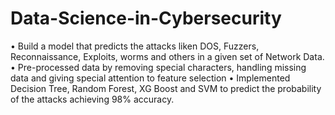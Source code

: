 # Data-Science-in-Cybersecurity
•	Build a model that predicts the attacks liken DOS, Fuzzers, Reconnaissance, Exploits, worms and others in a given set of Network Data.
•	Pre-processed data by removing special characters, handling missing data and giving special attention to feature selection
•	Implemented Decision Tree, Random Forest, XG Boost and SVM to predict the probability of the attacks achieving 98% accuracy.

